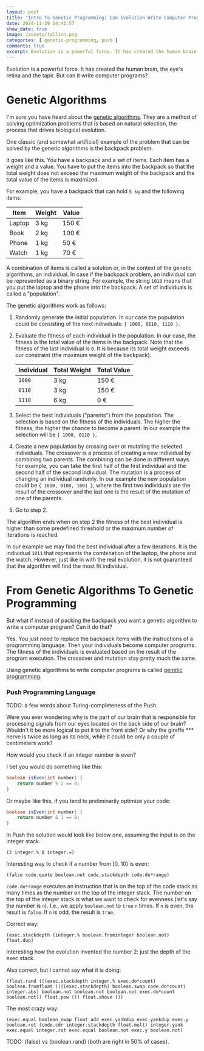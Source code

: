 ```yaml
---
layout: post
title: "Intro To Genetic Programming: Can Evolution Write Computer Programs?"
date: 2024-11-29 14:41:57
show_date: true
image: /assets/tallinn.png
categories: [ genetic-programming, push ]
comments: true
excerpt: Evolution is a powerful force. It has created the human brain, the eye's retina and the tapir. But can it write computer programs?
---
```


Evolution is a powerful force. It has created the human brain, the eye's retina and the tapir. But can it write computer programs?

# Genetic Algorithms

I'm sure you have heard about the [genetic algorithms](https://www.mathworks.com/help/gads/what-is-the-genetic-algorithm.html). They are a method of solving optimization problems that is based on natural selection, the process that drives biological evolution.

One classic (and somewhat artificial) example of the problem that can be solved by the genetic algorithms is the backpack problem.

It goes like this. You have a backpack and a set of items. Each item has a weight and a value. You have to put the items into the backpack so that the total weight does not exceed the maximum weight of the backpack and the total value of the items is maximized.

For example, you have a backpack that can hold `5 kg` and the following items:

| Item   | Weight | Value |
|--------|--------|-------|
| Laptop | 3 kg   | 150 € |
| Book   | 2 kg   | 100 € |
| Phone  | 1 kg   | 50 €  |
| Watch  | 1 kg   | 70 €  |

A combination of items is called a solution or, in the context of the genetic algorithms, an individual. In case if the backpack problem, an individual can be represented as a binary string. For example, the string `1010` means that you put the laptop and the phone into the backpack. A set of individuals is called a "population". 

The genetic algorithms work as follows:

1. Randomly generate the initial population. In our case the population could be consisting of the next individuals: `{ 1000, 0110, 1110 }`.
2. Evaluate the fitness of each individual in the population. In our case, the fitness is the total value of the items in the backpack. Note that the fitness of the last individual is `0`. It is because its total weight exceeds our constraint (the maximum weight of the backpack).

    | Individual | Total Weight | Total Value |
    |------------|--------------|-------------|
    | `1000`     | 3 kg         | 150 €       |
    | `0110`     | 3 kg         | 150 €       |
    | `1110`     | 6 kg         | 0 €         |
3. Select the best individuals ("parents") from the population. The selection is based on the fitness of the individuals. The higher the fitness, the higher the chance to become a parent. In our example the selection will be `{ 1000, 0110 }`.
4. Create a new population by crossing over or mutating the selected individuals. The crossover is a process of creating a new individual by combining two parents. The combining can be done in different ways. For example, you can take the first half of the first individual and the second half of the second individual.
The mutation is a process of changing an individual randomly. In our example the new population could be `{ 1010, 0100, 1001 }`, where the first two individuals are the result of the crossover and the last one is the result of the mutation of one of the parents.
5. Go to step 2.

The algorithm ends when on step 2 the fitness of the best individual is higher than some predefined threshold or the maximum number of iterations is reached.

In our example we may find the best individual after a few iterations. It is the individual `1011` that represents the combination of the laptop, the phone and the watch. However, just like in with the real evolution, it is not guaranteed that the algorithm will find the most fit individual.

# From Genetic Algorithms To Genetic Programming

But what if instead of packing the backpack you want a genetic algorithm to write a computer program? Can it do that?

Yes. You just need to replace the backpack items with the instructions of a programming language. Then your individuals become computer programs. The fitness of the individuals is evaluated based on the result of the program execution. The crossover and mutation stay pretty much the same.

Using genetic algorithms to write computer programs is called [genetic programming](https://en.wikipedia.org/wiki/Genetic_programming).

### Push Programming Language

TODO: a few words about Turing-completeness of the Push.

Were you ever wondering why is the part of our brain that is responsible for processing signals from our eyes located on the back side of our brain? Wouldn't it be more logical to put it to the front side? Or why the giraffe *** nerve is twice as long as its neck, while it could be only a couple of centimeters work?

How would you check if an integer number is even?

I bet you would do something like this:

```java
boolean isEven(int number) {
    return number % 2 == 0;
}
```

Or maybe like this, if you tend to preliminarily optimize your code:

```java
boolean isEven(int number) {
    return number & 1 == 0;
}
```

In Push the solution would look like below one, assuming the input is on the integer stack.
```push
(2 integer.% 0 integer.=)
```

Interesting way to check if a number from [0, 10) is even:

```push
(false code.quote boolean.not code.stackdepth code.do*range)
```

`code.do*range` executes an instruction that is on the top of the code stack as many times as the number on the top
of the integer stack. The number on the top of the integer stack is what we want to check for evenness (let's say the
number is `n`). I.e., we apply `boolean.not` to `true` `n` times. If `n` is even, the result is `false`. If `n` is odd,
the result is `true`.

Correct way:
```push
(exec.stackdepth (integer.% boolean.frominteger boolean.not) float.dup)
```
Interesting how the evolution invented the number 2: just the depth of the exec stack.

Also correct, but I cannot say what it is doing:
```push
(float.rand (((exec.stackdepth integer.% exec.do*count) boolean.fromfloat ((((exec.stackdepth) boolean.swap code.do*count) integer.abs) boolean.not boolean.not boolean.not exec.do*count boolean.not)) float.pow ()) float.shove ())
```

The most crazy way:
```push
(exec.equal boolean_swap float_add exec.yankdup exec.yankdup exec.y boolean.rot (code.cdr integer.stackdepth float.mult) integer.yank exec.equal integer.rot exec.equal boolean.not exec.y boolean.not)
```

TODO: (false) vs (boolean.rand) (both are right in 50% of cases).
